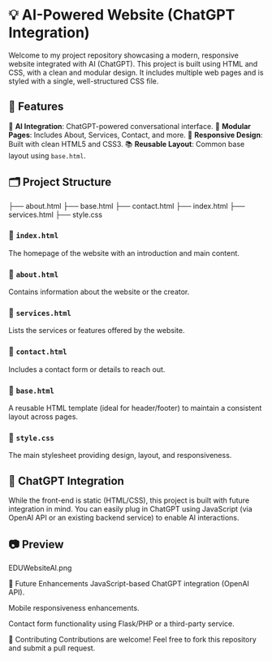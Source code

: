 # 💡 AI-Powered Website (ChatGPT Integration)

Welcome to my project repository showcasing a modern, responsive website integrated with AI (ChatGPT). This project is built using HTML and CSS, with a clean and modular design. It includes multiple web pages and is styled with a single, well-structured CSS file.

## 🚀 Features

💬 **AI Integration**: ChatGPT-powered conversational interface.
📄 **Modular Pages**: Includes About, Services, Contact, and more.
🎨 **Responsive Design**: Built with clean HTML5 and CSS3.
📚 **Reusable Layout**: Common base layout using `base.html`.

## 🗂️ Project Structure
├── about.html
├── base.html
├── contact.html
├── index.html
├── services.html
├── style.css


### 🔹 `index.html`
The homepage of the website with an introduction and main content.

### 🔹 `about.html`
Contains information about the website or the creator.

### 🔹 `services.html`
Lists the services or features offered by the website.

### 🔹 `contact.html`
Includes a contact form or details to reach out.

### 🔹 `base.html`
A reusable HTML template (ideal for header/footer) to maintain a consistent layout across pages.

### 🔹 `style.css`
The main stylesheet providing design, layout, and responsiveness.

## 🧠 ChatGPT Integration

While the front-end is static (HTML/CSS), this project is built with future integration in mind. You can easily plug in ChatGPT using JavaScript (via OpenAI API or an existing backend service) to enable AI interactions.

## 📷 Preview

EDUWebsiteAI.png

📌 Future Enhancements
JavaScript-based ChatGPT integration (OpenAI API).

Mobile responsiveness enhancements.

Contact form functionality using Flask/PHP or a third-party service.

🤝 Contributing
Contributions are welcome! Feel free to fork this repository and submit a pull request.

